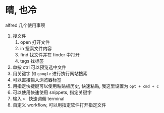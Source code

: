# 晴, 也冷

alfred 几个使用事项

1. 搜文件
   1. open 打开文件
   2. in 搜索文件内容
   3. find 找文件并在 finder 中打开
   4. tags 找标签
2. 单按 ctrl 可以预览选中文件
3. 用关键字 如 `google` 进行执行网站搜索
4. 可以直接输入浏览器标签
5. 用指定快捷键可以使用粘贴板历史, 快速粘贴, 我这里设置为 `opt + cmd + c`
6. 可以使用快速使用 snippets, 指定关键字
7. 输入 `> ` 快速调佣 terminal
8. 自定义 workflow, 可以用指定软件打开指定文件


